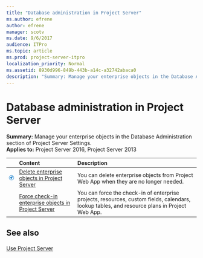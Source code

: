 ```yaml
---
title: "Database administration in Project Server"
ms.author: efrene
author: efrene
manager: scotv
ms.date: 9/6/2017
audience: ITPro
ms.topic: article
ms.prod: project-server-itpro
localization_priority: Normal
ms.assetid: 8930d996-849b-443b-a14c-a32742abaca0
description: "Summary: Manage your enterprise objects in the Database Administration section of Project Server Settings."
---
```


# Database administration in Project Server
 
 **Summary:** Manage your enterprise objects in the Database Administration section of Project Server Settings.<br/>
**Applies to:** Project Server 2016, Project Server 2013
  
||**Content**|**Description**|
|:-----|:-----|:-----|
|![Building blocks](images/mod_icon_buildingblock_M.png)|[Delete enterprise objects in Project Server](delete-enterprise-objects-in-project-server.md) <br/> |You can delete enterprise objects from Project Web App when they are no longer needed.  <br/> |
||[Force check-in enterprise objects in Project Server](force-check-in-enterprise-objects-in-project-server.md) <br/> |You can force the check-in of enterprise projects, resources, custom fields, calendars, lookup tables, and resource plans in Project Web App.  <br/> |
   
## See also

#### 

[Use Project Server](use-project-server.md)

